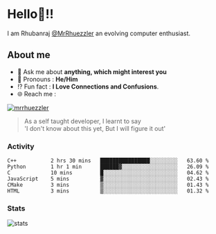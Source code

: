 
  
  
# Hello:wave:!!
I am Rhubanraj [@MrRhuezzler](https://github.com/MrRhuezzler) an evolving computer enthusiast.

## About me
<!-- - :sparkles: I'm currently working on [**de-viz**](https://github.com/MrRhuezzler/de-viz) -->
<!-- - :sparkles: Previously worked in [**Journal Management System**](https://manuscript.psgtech.ac.in) -->
<!-- - :book: I'm currently learning **Microservices Architecture** -->
- :speech_balloon: Ask me about **anything, which might interest you**
- :man: Pronouns : **He/Him**
- :interrobang: Fun fact : **I Love Connections and Confusions**.
- :globe_with_meridians: Reach me :  
  
[![mrrhuezzler](https://img.shields.io/badge/LinkedIn-0077B5?style=for-the-badge&logo=linkedin&logoColor=white)](https://www.linkedin.com/in/mrrhuezzler/)
<!--
### Interesting things, I found :bangbang:
-->
<!--
## Skills

## Drop a, Hi !
-->

<!-- 
Quotes
>  Always we overestimate the amount of work we can do in a day,  
>  and underestimate the amount we can do in our lifetime.
-->

> As a self taught developer, I learnt to say  
> 'I don't know about this yet, But I will figure it out'

### Activity
<!--START_SECTION:waka-->

```text
C++           2 hrs 30 mins   ████████████████░░░░░░░░░   63.60 %
Python        1 hr 1 min      ██████▓░░░░░░░░░░░░░░░░░░   26.09 %
C             10 mins         █░░░░░░░░░░░░░░░░░░░░░░░░   04.62 %
JavaScript    5 mins          ▓░░░░░░░░░░░░░░░░░░░░░░░░   02.43 %
CMake         3 mins          ▒░░░░░░░░░░░░░░░░░░░░░░░░   01.43 %
HTML          3 mins          ▒░░░░░░░░░░░░░░░░░░░░░░░░   01.32 %
```

<!--END_SECTION:waka-->

### Stats
![stats](https://github-readme-streak-stats.herokuapp.com/?user=MrRhuezzler)

